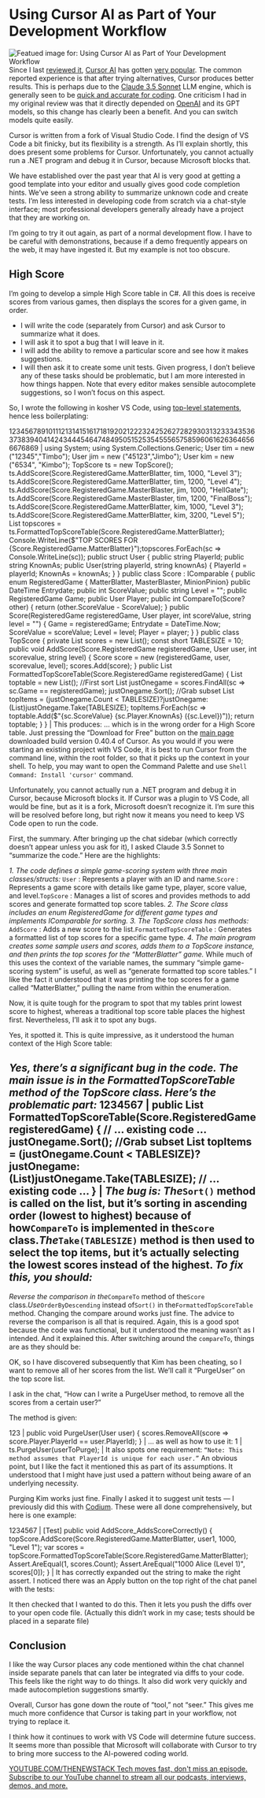 # Using Cursor AI as Part of Your Development Workflow
![Featued image for: Using Cursor AI as Part of Your Development Workflow](https://cdn.thenewstack.io/media/2024/09/a99dfe9f-alex-shuper-nacmb7m2rhi-unsplash-1024x576.jpg)
Since I last [reviewed it](https://thenewstack.io/testing-an-ai-first-code-editor-good-for-intermediate-devs/), [Cursor AI](https://www.cursor.com/?utm_source=the+new+stack&utm_medium=referral&utm_content=inline-mention&utm_campaign=tns+platform) has gotten [very popular](https://thenewstack.io/5-ways-cursor-ai-sets-the-standard-for-ai-coding-assistance/). The common reported experience is that after trying alternatives, Cursor produces better results. This is perhaps due to the [Claude 3.5 Sonnet](https://www.anthropic.com/news/claude-3-5-sonnet?utm_source=the+new+stack&utm_medium=referral&utm_content=inline-mention&utm_campaign=tns+platform) LLM engine, which is generally seen to be [quick and accurate for coding](https://www.tomsguide.com/ai/cursor-is-chatgpt-for-coding-now-anyone-can-make-an-app-in-minutes). One criticism I had in my original review was that it directly depended on [OpenAI](https://thenewstack.io/getting-started-with-openais-gpt-builder-and-how-it-uses-rag/) and its GPT models, so this change has clearly been a benefit. And you can switch models quite easily.

Cursor is written from a fork of Visual Studio Code. I find the design of VS Code a bit finicky, but its flexibility is a strength. As I’ll explain shortly, this does present some problems for Cursor. Unfortunately, you cannot actually run a .NET program and debug it in Cursor, because Microsoft blocks that.

We have established over the past year that AI is very good at getting a good template into your editor and usually gives good code completion hints. We’ve seen a strong ability to summarize unknown code and create tests. I’m less interested in developing code from scratch via a chat-style interface; most professional developers generally already have a project that they are working on.

I’m going to try it out again, as part of a normal development flow. I have to be careful with demonstrations, because if a demo frequently appears on the web, it may have ingested it. But my example is not too obscure.

## High Score
I’m going to develop a simple High Score table in C#. All this does is receive scores from various games, then displays the scores for a given game, in order.

- I will write the code (separately from Cursor) and ask Cursor to summarize what it does.
- I will ask it to spot a bug that I will leave in it.
- I will add the ability to remove a particular score and see how it makes suggestions.
- I will then ask it to create some unit tests.
Given progress, I don’t believe any of these tasks should be problematic, but I am more interested in how things happen. Note that every editor makes sensible autocomplete suggestions, so I won’t focus on this aspect.

So, I wrote the following in kosher VS Code, using [top-level statements](https://learn.microsoft.com/en-us/dotnet/csharp/fundamentals/program-structure/top-level-statements), hence less boilerplating:

123456789101112131415161718192021222324252627282930313233343536373839404142434445464748495051525354555657585960616263646566676869 |
using System; using System.Collections.Generic; User tim = new ("12345","Timbo"); User jim = new ("45123","Jimbo"); User kim = new ("6534", "Kimbo"); TopScore ts = new TopScore(); ts.AddScore(Score.RegisteredGame.MatterBlatter, tim, 1000, "Level 3"); ts.AddScore(Score.RegisteredGame.MatterBlatter, tim, 1200, "Level 4"); ts.AddScore(Score.RegisteredGame.MasterBlaster, jim, 1000, "HellGate"); ts.AddScore(Score.RegisteredGame.MasterBlaster, tim, 1200, "FinalBoss"); ts.AddScore(Score.RegisteredGame.MatterBlatter, kim, 1000, "Level 3"); ts.AddScore(Score.RegisteredGame.MatterBlatter, kim, 3200, "Level 5"); List<string> topscores = ts.FormattedTopScoreTable(Score.RegisteredGame.MatterBlatter); Console.WriteLine($"TOP SCORES FOR {Score.RegisteredGame.MatterBlatter}");topscores.ForEach(sc => Console.WriteLine(sc)); public struct User { public string PlayerId; public string KnownAs; public User(string playerId, string knownAs) { PlayerId = playerId; KnownAs = knownAs; } } public class Score : IComparable<Score> { public enum RegisteredGame { MatterBlatter, MasterBlaster, MinionPinion} public DateTime Entrydate; public int ScoreValue; public string Level = ""; public RegisteredGame Game; public User Player; public int CompareTo(Score? other) { return (other.ScoreValue - ScoreValue); } public Score(RegisteredGame registeredGame, User player, int scoreValue, string level = "") { Game = registeredGame; Entrydate = DateTime.Now; ScoreValue = scoreValue; Level = level; Player = player; } } public class TopScore { private List<Score> scores = new List<Score>(); const short TABLESIZE = 10; public void AddScore(Score.RegisteredGame registeredGame, User user, int scorevalue, string level) { Score score = new (registeredGame, user, scorevalue, level); scores.Add(score); } public List<string> FormattedTopScoreTable(Score.RegisteredGame registeredGame) { List<string> toptable = new List<string>(); //First sort List<Score> justOnegame = scores.FindAll(sc => sc.Game == registeredGame); justOnegame.Sort(); //Grab subset List<Score> topItems = (justOnegame.Count < TABLESIZE)?justOnegame:(List<Score>)justOnegame.Take(TABLESIZE); topItems.ForEach(sc => toptable.Add($"{sc.ScoreValue} {sc.Player.KnownAs} ({sc.Level})")); return toptable; } } |
This produces:
… which is in the wrong order for a High Score table.
Just pressing the “Download for Free” button on the [main page](https://www.cursor.com/) downloaded build version 0.40.4 of Cursor. As you would if you were starting an existing project with VS Code, it is best to run Cursor from the command line, within the root folder, so that it picks up the context in your shell. To help, you may want to open the Command Palette and use `Shell Command: Install 'cursor'`
command.

Unfortunately, you cannot actually run a .NET program and debug it in Cursor, because Microsoft blocks it. If Cursor was a plugin to VS Code, all would be fine, but as it is a fork, Microsoft doesn’t recognize it. I’m sure this will be resolved before long, but right now it means you need to keep VS Code open to run the code.

First, the summary. After bringing up the chat sidebar (which correctly doesn’t appear unless you ask for it), I asked Claude 3.5 Sonnet to “summarize the code.” Here are the highlights:

*1. The code defines a simple game-scoring system with three main classes/structs:*
`User`
: Represents a player with an ID and name.`Score`
: Represents a game score with details like game type, player, score value, and level.`TopScore`
: Manages a list of scores and provides methods to add scores and generate formatted top score tables.
*2. The Score class includes an enum RegisteredGame for different game types and implements IComparable<Score> for sorting.*
*3. The TopScore class has methods:*
`AddScore`
: Adds a new score to the list.`FormattedTopScoreTable`
: Generates a formatted list of top scores for a specific game type.
*4. The main program creates some sample users and scores, adds them to a TopScore instance, and then prints the top scores for the “MatterBlatter” game.*
While much of this uses the context of the variable names, the summary “simple game-scoring system” is useful, as well as “generate formatted top score tables.” I like the fact it understood that it was printing the top scores for a game called “MatterBlatter,” pulling the name from within the enumeration.

Now, it is quite tough for the program to spot that my tables print lowest score to highest, whereas a traditional top score table places the highest first. Nevertheless, I’ll ask it to spot any bugs.

Yes, it spotted it. This is quite impressive, as it understood the human context of the High Score table:

*Yes, there’s a significant bug in the code. The main issue is in the FormattedTopScoreTable method of the TopScore class. Here’s the problematic part:*
1234567 |
public List<string> FormattedTopScoreTable(Score.RegisteredGame registeredGame) { // ... existing code ... justOnegame.Sort(); //Grab subset List<Score> topItems = (justOnegame.Count < TABLESIZE)?justOnegame:(List<Score>)justOnegame.Take(TABLESIZE); // ... existing code ... } |
*The bug is:*
*The*`Sort()`
method is called on the list, but it’s sorting in ascending order (lowest to highest) because of how`CompareTo`
is implemented in the`Score`
class.*The*`Take(TABLESIZE)`
method is then used to select the top items, but it’s actually selecting the lowest scores instead of the highest.
*To fix this, you should:*
-
*Reverse the comparison in the*`CompareTo`
method of the`Score`
class.*Use*`OrderByDescending`
instead of`Sort()`
in the`FormattedTopScoreTable`
method.
Changing the compare around works just fine. The advice to reverse the comparison is all that is required. Again, this is a good spot because the code was functional, but it understood the meaning wasn’t as I intended. And it explained this. After switching around the <code>compareTo</code>, things are as they should be:

OK, so I have discovered subsequently that Kim has been cheating, so I want to remove all of her scores from the list. We’ll call it “PurgeUser” on the top score list.

I ask in the chat, “How can I write a PurgeUser method, to remove all the scores from a certain user?”

The method is given:

123 |
public void PurgeUser(User user) { scores.RemoveAll(score => score.Player.PlayerId == user.PlayerId); } |
… as well as how to use it:
1 |
ts.PurgeUser(userToPurge); |
It also spots one requirement:
`“Note: This method assumes that PlayerId is unique for each user.”`
An obvious point, but I like the fact it mentioned this as part of its assumptions. It understood that I might have just used a pattern without being aware of an underlying necessity.

Purging Kim works just fine. Finally I asked it to suggest unit tests — I previously did this with [Codium](https://thenewstack.io/make-your-dev-life-easier-by-generating-tests-with-codiumai/). These were all done comprehensively, but here is one example:

1234567 |
[Test] public void AddScore_AddsScoreCorrectly() { topScore.AddScore(Score.RegisteredGame.MatterBlatter, user1, 1000, "Level 1"); var scores = topScore.FormattedTopScoreTable(Score.RegisteredGame.MatterBlatter); Assert.AreEqual(1, scores.Count); Assert.AreEqual("1000 Alice (Level 1)", scores[0]); } |
It has correctly expanded out the string to make the right assert.
I noticed there was an Apply button on the top right of the chat panel with the tests:

It then checked that I wanted to do this. Then it lets you push the diffs over to your open code file. (Actually this didn’t work in my case; tests should be placed in a separate file)

## Conclusion
I like the way Cursor places any code mentioned within the chat channel inside separate panels that can later be integrated via diffs to your code. This feels like the right way to do things. It also did work very quickly and made autocompletion suggestions smartly.

Overall, Cursor has gone down the route of “tool,” not “seer.” This gives me much more confidence that Cursor is taking part in your workflow, not trying to replace it.

I think how it continues to work with VS Code will determine future success. It seems more than possible that Microsoft will collaborate with Cursor to try to bring more success to the AI-powered coding world.

[
YOUTUBE.COM/THENEWSTACK
Tech moves fast, don't miss an episode. Subscribe to our YouTube
channel to stream all our podcasts, interviews, demos, and more.
](https://youtube.com/thenewstack?sub_confirmation=1)